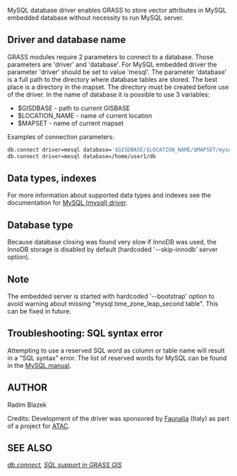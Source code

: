 MySQL database driver enables GRASS to store vector attributes in MySQL
embedded database without necessity to run MySQL server.

## Driver and database name

GRASS modules require 2 parameters to connect to a database. Those
parameters are 'driver' and 'database'. For MySQL embedded driver the
parameter 'driver' should be set to value 'mesql'. The parameter
'database' is a full path to the directory where database tables are
stored. The best place is a directory in the mapset. The directory must
be created before use of the driver. In the name of database it is
possible to use 3 variables:

- $GISDBASE - path to current GISBASE
- $LOCATION_NAME - name of current location
- $MAPSET - name of current mapset

Examples of connection parameters:

```bash
db.connect driver=mesql database='$GISDBASE/$LOCATION_NAME/$MAPSET/mysql'
db.connect driver=mesql database=/home/user1/db
```

## Data types, indexes

For more information about supported data types and indexes see the
documentation for [MySQL (mysql) driver](grass-mysql.md).

## Database type

Because database closing was found very slow if InnoDB was used, the
InnoDB storage is disabled by default (hardcoded '--skip-innodb' server
option).

## Note

The embedded server is started with hardcoded '--bootstrap' option to
avoid warning about missing "mysql.time_zone_leap_second table". This
can be fixed in future.

## Troubleshooting: SQL syntax error

Attempting to use a reserved SQL word as column or table name will
result in a "SQL syntax" error. The list of reserved words for MySQL can
be found in the [MySQL
manual](https://dev.mysql.com/doc/refman/8.4/en/keywords.html#keywords-in-current-series).

## AUTHOR

Radim Blazek

Credits: Development of the driver was sponsored by
[Faunalia](https://www.faunalia.it) (Italy) as part of a project for
[ATAC](https://www.atac.roma.it/).

## SEE ALSO

*[db.connect](db.connect.md), [SQL support in GRASS GIS](sql.md)*
